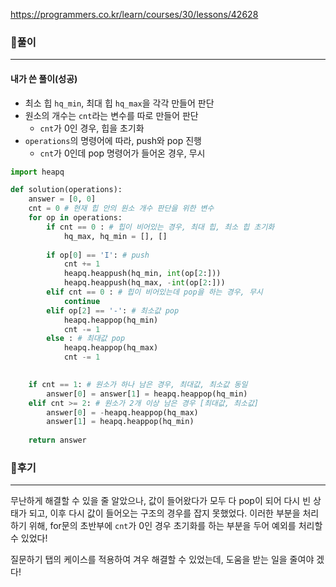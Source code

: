 <https://programmers.co.kr/learn/courses/30/lessons/42628>



### 📌풀이

----

#### 내가 쓴 풀이(성공)

- 최소 힙 `hq_min`, 최대 힙 `hq_max`을 각각 만들어 판단
- 원소의 개수는 `cnt`라는 변수를 따로 만들어 판단
  - `cnt`가 0인 경우, 힙을 초기화
- `operations`의 명령어에 따라, push와 pop 진행
  - `cnt`가 0인데 pop 명령어가 들어온 경우, 무시

```python
import heapq

def solution(operations):
    answer = [0, 0] 
    cnt = 0 # 현재 힙 안의 원소 개수 판단을 위한 변수
    for op in operations:
        if cnt == 0 : # 힙이 비어있는 경우, 최대 힙, 최소 힙 초기화
            hq_max, hq_min = [], []
        
        if op[0] == 'I': # push
            cnt += 1 
            heapq.heappush(hq_min, int(op[2:]))
            heapq.heappush(hq_max, -int(op[2:]))
        elif cnt == 0 : # 힙이 비어있는데 pop을 하는 경우, 무시
            continue
        elif op[2] == '-': # 최소값 pop
            heapq.heappop(hq_min)
            cnt -= 1
        else : # 최대값 pop
            heapq.heappop(hq_max)
            cnt -= 1

    
    if cnt == 1: # 원소가 하나 남은 경우, 최대값, 최소값 동일
        answer[0] = answer[1] = heapq.heappop(hq_min)
    elif cnt >= 2: # 원소가 2개 이상 남은 경우 [최대값, 최소값]
        answer[0] = -heapq.heappop(hq_max)
        answer[1] = heapq.heappop(hq_min)
    
    return answer
```







### 📌후기

---

무난하게 해결할 수 있을 줄 알았으나, 값이 들어왔다가 모두 다 pop이 되어 다시 빈 상태가 되고, 이후 다시 값이 들어오는 구조의 경우를 잡지 못했었다. 이러한 부분을 처리하기 위해, for문의 초반부에 `cnt`가 0인 경우 초기화를 하는 부분을 두어 예외를 처리할 수 있었다!

질문하기 탭의 케이스를 적용하여 겨우 해결할 수 있었는데, 도움을 받는 일을 줄여야 겠다!